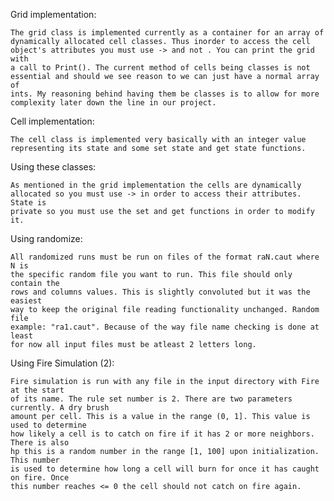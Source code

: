 Grid implementation:

	The grid class is implemented currently as a container for an array of
	dynamically allocated cell classes. Thus inorder to access the cell
	object's attributes you must use -> and not . You can print the grid with
	a call to Print(). The current method of cells being classes is not
	essential and should we see reason to we can just have a normal array of
	ints. My reasoning behind having them be classes is to allow for more
	complexity later down the line in our project. 

Cell implementation:

	The cell class is implemented very basically with an integer value
	representing its state and some set state and get state functions.

Using these classes:

	As mentioned in the grid implementation the cells are dynamically
	allocated so you must use -> in order to access their attributes. State is
	private so you must use the set and get functions in order to modify it.  

Using randomize:
	
	All randomized runs must be run on files of the format raN.caut where N is 
	the specific random file you want to run. This file should only contain the
	rows and columns values. This is slightly convoluted but it was the easiest
	way to keep the original file reading functionality unchanged. Random file 
	example: "ra1.caut". Because of the way file name checking is done at least
	for now all input files must be atleast 2 letters long.

Using Fire Simulation (2):

	Fire simulation is run with any file in the input directory with Fire at the start 
	of its name. The rule set number is 2. There are two parameters currently. A dry brush
	amount per cell. This is a value in the range (0, 1]. This value is used to determine 
	how likely a cell is to catch on fire if it has 2 or more neighbors. There is also
	hp this is a random number in the range [1, 100] upon initialization. This number 
	is used to determine how long a cell will burn for once it has caught on fire. Once 
	this number reaches <= 0 the cell should not catch on fire again.
